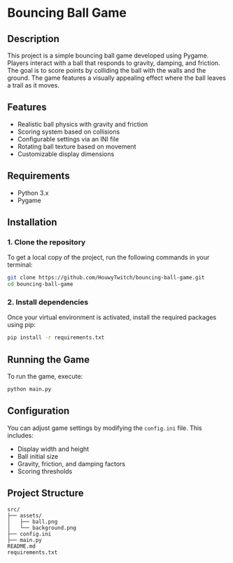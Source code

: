 # Bouncing Ball Game

## Description
This project is a simple bouncing ball game developed using Pygame. Players interact with a ball that responds to gravity, damping, and friction. The goal is to score points by colliding the ball with the walls and the ground. The game features a visually appealing effect where the ball leaves a trail as it moves.

## Features
- Realistic ball physics with gravity and friction
- Scoring system based on collisions
- Configurable settings via an INI file
- Rotating ball texture based on movement
- Customizable display dimensions

## Requirements
- Python 3.x
- Pygame

## Installation

### 1. Clone the repository
To get a local copy of the project, run the following commands in your terminal:
```bash
git clone https://github.com/HouwyTwitch/bouncing-ball-game.git
cd bouncing-ball-game
```

### 2. Install dependencies
Once your virtual environment is activated, install the required packages using pip:
```bash
pip install -r requirements.txt
```

## Running the Game
To run the game, execute:
```bash
python main.py
```

## Configuration
You can adjust game settings by modifying the `config.ini` file. This includes:
- Display width and height
- Ball initial size
- Gravity, friction, and damping factors
- Scoring thresholds

## Project Structure
```
src/
├── assets/
│   ├── ball.png
│   └── background.png
├── config.ini
├── main.py
README.md
requirements.txt
